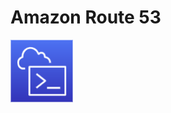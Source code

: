 # Amazon Route 53

<img height=100px; alt="cloudshell_logo" src="../../../images/cloudshell.png" />

<p>&nbsp;</p>
